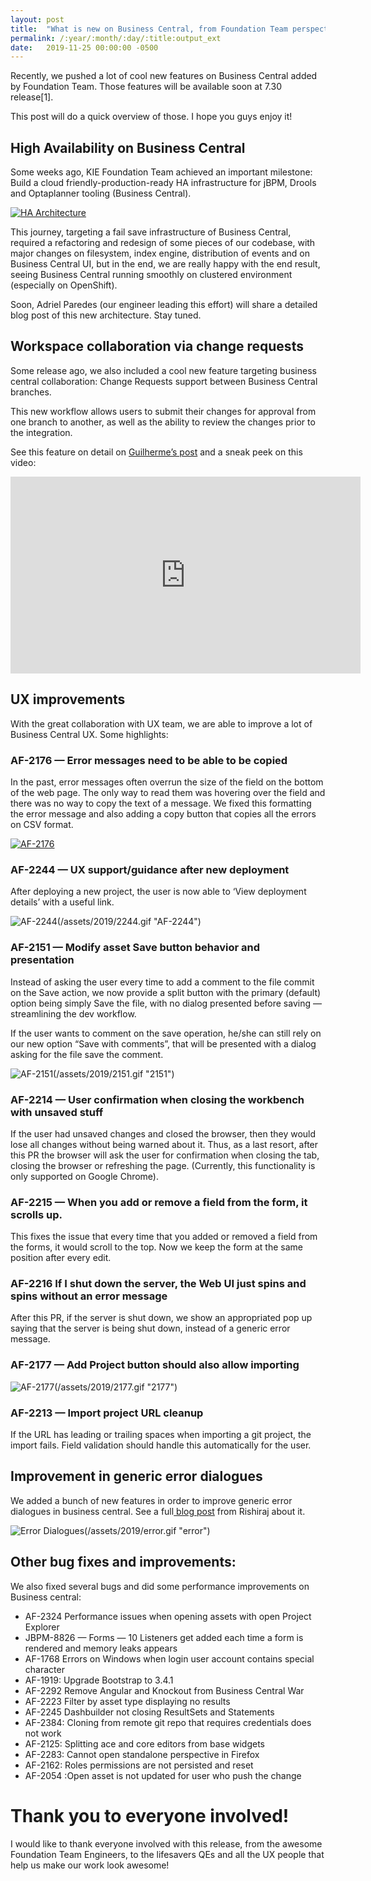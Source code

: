 ```yaml
---
layout: post
title:  "What is new on Business Central, from Foundation Team perspective — November, 2019"
permalink: /:year/:month/:day/:title:output_ext
date:   2019-11-25 00:00:00 -0500
---
```

Recently, we pushed a lot of cool new features on Business Central added by Foundation Team. Those features will be available soon at 7.30 release[1].

This post will do a quick overview of those. I hope you guys enjoy it!


## High Availability on Business Central

Some weeks ago, KIE Foundation Team achieved an important milestone: Build a cloud friendly-production-ready HA infrastructure for jBPM, Drools and Optaplanner tooling (Business Central).

[![HA Architecture](/assets/2019/haz.jpg "HA Architecture")](/assets/2019/haz.jpg)

This journey, targeting a fail save infrastructure of Business Central, required a refactoring and redesign of some pieces of our codebase, with major changes on filesystem, index engine, distribution of events and on Business Central UI, but in the end, we are really happy with the end result, seeing Business Central running smoothly on clustered environment (especially on OpenShift).

Soon, Adriel Paredes (our engineer leading this effort) will share a detailed blog post of this new architecture. Stay tuned.

## Workspace collaboration via change requests

Some release ago, we also included a cool new feature targeting business central collaboration: Change Requests support between Business Central branches.

This new workflow allows users to submit their changes for approval from one branch to another, as well as the ability to review the changes prior to the integration.

See this feature on detail on [Guilherme’s post](https://medium.com/kie-foundation/workspace-collaboration-via-change-requests-65b5fe96564e) and a sneak peek on this video:


<iframe width="560" height="315" src="https://www.youtube.com/embed/vlC89jL1RL8" frameborder="0" allow="accelerometer; autoplay; clipboard-write; encrypted-media; gyroscope; picture-in-picture" allowfullscreen></iframe>


## UX improvements

With the great collaboration with UX team, we are able to improve a lot of Business Central UX. Some highlights:

### AF-2176 — Error messages need to be able to be copied

In the past, error messages often overrun the size of the field on the bottom of the web page. The only way to read them was hovering over the field and there was no way to copy the text of a message. We fixed this formatting the error message and also adding a copy button that copies all the errors on CSV format.

[![AF-2176](/assets/2019/2176.jpg "AF-2176")](/assets/2019/2176.jpg)


### AF-2244 — UX support/guidance after new deployment

After deploying a new project, the user is now able to ‘View deployment details’ with a useful link.

![AF-2244(/assets/2019/2244.gif "AF-2244")](/assets/2019/2244.gif)



### AF-2151 — Modify asset Save button behavior and presentation

Instead of asking the user every time to add a comment to the file commit on the Save action, we now provide a split button with the primary (default) option being simply Save the file, with no dialog presented before saving — streamlining the dev workflow.

If the user wants to comment on the save operation, he/she can still rely on our new option “Save with comments”, that will be presented with a dialog asking for the file save the comment.

![AF-2151(/assets/2019/2151.gif "2151")](/assets/2019/2151.gif)

### AF-2214 — User confirmation when closing the workbench with unsaved stuff

If the user had unsaved changes and closed the browser, then they would lose all changes without being warned about it. Thus, as a last resort, after this PR the browser will ask the user for confirmation when closing the tab, closing the browser or refreshing the page. (Currently, this functionality is only supported on Google Chrome).

### AF-2215 — When you add or remove a field from the form, it scrolls up.

This fixes the issue that every time that you added or removed a field from the forms, it would scroll to the top. Now we keep the form at the same position after every edit.

### AF-2216 If I shut down the server, the Web UI just spins and spins without an error message

After this PR, if the server is shut down, we show an appropriated pop up saying that the server is being shut down, instead of a generic error message.

### AF-2177 — Add Project button should also allow importing

![AF-2177(/assets/2019/2177.gif "2177")](/assets/2019/2177.gif)


### AF-2213 — Import project URL cleanup

If the URL has leading or trailing spaces when importing a git project, the import fails. Field validation should handle this automatically for the user.

## Improvement in generic error dialogues

We added a bunch of new features in order to improve generic error dialogues in business central. See a full[ blog post](https://medium.com/kie-foundation/improvement-in-generic-error-dialogues-3224f5be2c4e) from Rishiraj about it.

![Error Dialogues(/assets/2019/error.gif "error")](/assets/2019/error.gif)


## Other bug fixes and improvements:

We also fixed several bugs and did some performance improvements on Business central:

* AF-2324 Performance issues when opening assets with open Project Explorer
* JBPM-8826 — Forms — 10 Listeners get added each time a form is rendered and memory leaks appears
* AF-1768 Errors on Windows when login user account contains special character
* AF-1919: Upgrade Bootstrap to 3.4.1
* AF-2292 Remove Angular and Knockout from Business Central War
* AF-2223 Filter by asset type displaying no results
* AF-2245 Dashbuilder not closing ResultSets and Statements
* AF-2384: Cloning from remote git repo that requires credentials does not work
* AF-2125: Splitting ace and core editors from base widgets
* AF-2283: Cannot open standalone perspective in Firefox
* AF-2162: Roles permissions are not persisted and reset
* AF-2054 :Open asset is not updated for user who push the change

# Thank you to everyone involved!

I would like to thank everyone involved with this release, from the awesome Foundation Team Engineers, to the lifesavers QEs and all the UX people that help us make our work look awesome!
